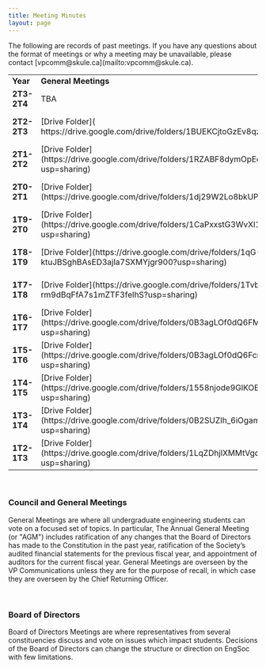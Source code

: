 ```yaml
---
title: Meeting Minutes
layout: page
---
```


<p>The following are records of past meetings. If you have any questions about the format of meetings or why a meeting may be unavailable, please contact [vpcomm@skule.ca](mailto:vpcomm@skule.ca).</p>
<table>
    <tbody>
        <tr>
            <td><strong>Year</strong></td>
            <td><strong>General Meetings</a></strong></td>
            <td><strong>Board of Directors</a></strong></td>
            <td><strong>Finance Committee</strong></td>
            <td><strong>Academic Advocacy Committee</strong></td>
            <td><strong>Club Affiliations Committee</strong></td>
            <td><strong>Policy & Structures Committee</strong></td>
            <td><strong>Skule Endowment Fund Committee</strong></td>
        </tr>
        <tr>
            <td><strong>2T3-2T4</strong></td>
            <td>TBA</td>
            <td>[Drive Folder](https://drive.google.com/drive/folders/1tUAWier4zMczgIPjxFRkwH_rzctihfYl)</td>
            <td>TBA</td>
            <td>TBA</td>
            <td>TBA</td>
            <td>[Drive Folder](https://drive.google.com/drive/folders/1HK2DqDSZ7x1xf6r9eCXTIIRIoAIf_wnt)</td>
            <td>TBA</td>
        </tr>
        <tr>
            <td><strong>2T2-2T3</strong></td>
            <td>[Drive Folder]( https://drive.google.com/drive/folders/1BUEKCjtoGzEv8qzTQiX84Ms_qdN73kUK)</td>
            <td>[Drive Folder](https://drive.google.com/drive/u/0/folders/1jWCVMh6RI_aNsA9aRgRXKa0AfEHNdQ9B)</td>
            <td>[Drive Folder](https://drive.google.com/drive/folders/1o_lP8ivyW5BwrWMrAbvhauuOdXAWj-GV)</td>
            <td>[Drive Folder](https://drive.google.com/drive/folders/1ZuF0oFt4WOza_54qWqZTXrUY6camiqKp?usp=sharing)</td>
            <td>[Drive Folder](https://drive.google.com/drive/folders/1DNG4jmAzLdeGdw0x6FKkEhhTfR0W1Nwp)</td>
            <td>[Drive Folder](https://drive.google.com/drive/folders/1A2tghRaPWWPHn7Mukl-At_jkkTbpUTu5?usp=sharing)</td>
            <td><i>TBA</i><!--<a href="https://drive.google.com/drive/folders/1CmJ18I1N17uX1dB4D-lWDCXJl0kjZ5RH?usp=sharing">Drive Folder<a>--></td>
        </tr>
        <tr>
            <td><strong>2T1-2T2</strong></td>
            <td>[Drive Folder](https://drive.google.com/drive/folders/1RZABF8dymOpEq_HgzYvoZTtAiclpGw8I?usp=sharing)</td>
            <td>[Drive Folder](https://drive.google.com/drive/folders/1Z3G4_3e-wz6OtG4Kz91MlYc7U82AOrrb?usp=sharing)</td>
            <td>[Drive Folder](https://drive.google.com/drive/folders/1hO8JTZxt6zFcb-wac6RVsD8qDs2c-vtD?usp=sharing)</td>
            <td>[Drive Folder](https://drive.google.com/drive/folders/1en4ALnY_03o6EbHHGEuWRcULl_5wntHQ)</td>
            <td>[Drive Folder](https://drive.google.com/drive/folders/1rYGPVIR22iL9Rqnggn-6IPHPhqX5DO8q?usp=sharing)</td>
            <td>[Drive Folder](https://drive.google.com/drive/folders/1edbP2IFYUrtowR0-o4GtxTWYudjdJ2nS?usp=sharing)</td>
            <td><a href="https://drive.google.com/drive/folders/1CmJ18I1N17uX1dB4D-lWDCXJl0kjZ5RH?usp=sharing">Drive Folder<a></td>
        </tr>
        <tr>
            <td><strong>2T0-2T1</strong></td>
            <td>[Drive Folder](https://drive.google.com/drive/folders/1dj29W2Lo8bkUPeYbV2fA1TG4N575lByD)</td>
            <td>[Drive Folder](https://drive.google.com/drive/folders/1lAoOujiQ8drW5sosEvJvmZWPQPeg2dML?usp=sharing)</td>
            <td>[Drive Folder](https://drive.google.com/drive/folders/1wHBwbot3lUjXsQQ8JR0OeQvYdYzJeBf5?usp=sharing)</td>
            <td>[Drive Folder](https://drive.google.com/drive/folders/1q1o0dSmHHx3u2xw_6OX-6SENl26srttQ?usp=sharing)</td>
            <td>[Drive Folder](https://drive.google.com/drive/folders/1Y50dvN0KGzGGS7308YO-id3pShgBi46P?usp=sharing)</td>
            <td>[Drive Folder](https://drive.google.com/drive/folders/18EN_WCT8efwJblYQgnDjZzswGmMtZDSc?usp=sharing)</td>
            <td><a href="https://drive.google.com/drive/folders/1KQ9lTTn53qT_RzON8L8IyZe-uiTljjF2?usp=sharing">Drive Folder<a></td>
        </tr>
        <tr>
            <td><strong>1T9-2T0</strong></td>
            <td>[Drive Folder](https://drive.google.com/drive/folders/1CaPxxstG3WvXl1J8VVHL7k4kc-bKz4E-?usp=sharing)</td>
            <td>[Drive Folder](https://drive.google.com/drive/folders/1uGDdrDnz0uTPhU0zbv9aS0cutQ1SjPBg?usp=sharing)</td>
            <td>[Drive Folder](https://drive.google.com/drive/folders/19zONKII5w0n3qfzqwd6oneqWRq-lo5AQ?usp=sharing)</td>
            <td>[Drive Folder](https://drive.google.com/drive/folders/1QyhLxtmdB3Zf2CPfX6nRAvxgFIUW7eDl?usp=sharing)</td>
            <td>[Drive Folder](https://drive.google.com/drive/folders/1N1euhdrQjuTzGajx3fFlkvLHwvxTEQ8W?usp=sharing)</td>
            <td>[Drive Folder](https://drive.google.com/drive/folders/1ia_1pPPsJs9ITNW2alC46v97n0tmWOku)</td>
            <td><em>Not available</em></td>
        </tr>
        <tr>
            <td><strong>1T8-1T9</strong></td>
            <td>[Drive Folder](https://drive.google.com/drive/folders/1qG-ktuJBSghBAsED3ajla7SXMYjgr900?usp=sharing)</td>
            <td>[Drive Folder](https://drive.google.com/drive/folders/1OUy2yLfn4wY1Kz0N3Hi9FQmjMALslKtW?usp=sharing)</td>
            <td>[Drive Folder](https://drive.google.com/drive/folders/182bP6gA-iO5fJAuHoRwybQDwHprW_9AG)</td>
            <td>[Driver Folder](https://drive.google.com/open?id=12B4ltUSkZ3WivcOc9oNswl5O8wMq-xIy)</td>
            <td><a href="https://drive.google.com/open?id=1kOdf-ljFPQvdBz7MV3ONxytXcGBBCT0i">Drive Folder</td>
            <td><a href="https://drive.google.com/open?id=1s6ICE8lMNwu8WRevNURUoitOpfl9s7PB">Drive Folder</td>
            <td><a href="https://drive.google.com/drive/folders/1bY0ZK1DxuoJqpS3PhDD5jSwOJanqR6zO?usp=sharing">Drive Folder</td>
        </tr>
        <tr>
            <td><strong>1T7-1T8</strong></td>
            <td>[Drive Folder](https://drive.google.com/drive/folders/1Tvb_v7uYo-rm9dBqFfA7s1mZTF3felhS?usp=sharing)</td>
            <td>[Drive Folder](https://drive.google.com/drive/folders/15JDkOjaL_erVadwE-SPoSEl0XXxD9kCE?usp=sharing)</td>
            <td>[Drive Folder](https://drive.google.com/drive/folders/17H9SikX_U_u9gaw0MaHC0kZqkpbSCaIQ?usp=sharing)</td>
            <td>[Drive Folder](https://drive.google.com/drive/folders/1tbB20ZZukdbZGEYEi30DzLLL_z6Y5fLc?usp=sharing)</td>
            <td>[Drive Folder](https://drive.google.com/drive/folders/18xju60QtMFkbVTm8gOn8bDZD-BvALba-?usp=sharing)</td>
            <td>[Drive Folder](https://drive.google.com/drive/folders/13nGqSgeNo32Mw1PI_pTNmhJP9jBusP0y?usp=sharing)</td>
            <td>[Drive Folder](https://drive.google.com/drive/folders/1iGn0jd7RT3WS5PxAckhIA7QUPqo5B-OC?usp=sharing)</td>
        </tr>
        <tr>
            <td><strong>1T6-1T7</strong></td>
            <td>[Drive Folder](https://drive.google.com/drive/folders/0B3agLOf0dQ6FMVpUMzdadmJkcUE?usp=sharing)</td>
            <td>[Drive Folder](https://drive.google.com/drive/folders/0B3agLOf0dQ6FTHFXMzVsQzUzQmc?usp=sharing)</td>
            <td>[Drive Folder](https://drive.google.com/drive/folders/1FJTqZm6UrhCskcgcfSshJAeFS1qTEDzc?usp=sharing)</td>
            <td>[Drive Folder](https://drive.google.com/drive/folders/0B0aaqPGaQeueU2o2T09ta2x3azg?usp=sharing)</td>
            <td>[Drive Folder](https://drive.google.com/drive/folders/14gmMtK5tUiQFpjqlMeqY4rNhFWKyphRL?usp=sharing)</td>
            <td>[Drive Folder](https://drive.google.com/drive/folders/1KAdSAFc834Y52J9tItMRe_tH7Ou5apIN?usp=sharing)</td>
            <td>[Drive Folder](https://drive.google.com/drive/folders/1pvNtqAD1zQQa4lao4B1m0eghroxNqFx8?usp=sharing)</td>
        </tr>
        <tr>
            <td><strong>1T5-1T6</strong></td>
            <td>[Drive Folder](https://drive.google.com/drive/folders/0B3agLOf0dQ6FcnFaWmV2eHplNDA?usp=sharing)</td>
            <td>[Drive Folder](https://drive.google.com/drive/folders/0B4NAsswStjIXQUl2NTRwT3FzMmM?usp=sharing)</td>
            <td>[Drive Folder](https://drive.google.com/drive/folders/1lGka8h3KWTYAahc-f1vC21ifeWZcLVce?usp=sharing)</td>
            <td>[Drive Folder](https://drive.google.com/drive/folders/0B0aaqPGaQeueN2d0bXdLZW9PSzA?usp=sharing)</td>
            <td>[Drive Folder](https://drive.google.com/drive/folders/1FmCHL_z7MpKjt22fw5GTN1BHepr_NIUy?usp=sharing)</td>
            <td>[Drive Folder](https://drive.google.com/drive/folders/1r71zsLNnksb4XILitVoMTAkps3-Fg3X5?usp=sharing)</td>
            <td>[Drive Folder](https://drive.google.com/drive/folders/1CopmtsLMmWwKpOS1wcsnYN2ujLNf_R09?usp=sharing)</td>
        </tr>
        <tr>
            <td><strong>1T4-1T5</strong></td>
            <td>[Drive Folder](https://drive.google.com/drive/folders/1558njode9GlKOBJ_sOiogzwZ4sKKkBQg?usp=sharing)</td>
            <td>[Drive Folder](https://drive.google.com/drive/folders/1OZuB0IVxhewzaYcZGh1wPhiP7Mn2KKGO?usp=sharing)</td>
            <td>[Drive Folder](https://drive.google.com/drive/folders/1e326AzVZ28SUIE9vodXu03Q50hl3EvxY?usp=sharing)</td>
            <td>[Drive Folder](https://drive.google.com/drive/folders/122h67gba-S3KtTNicXjbq7yBYcjJ1CCK?usp=sharing)</td>
            <td><em>Not Available</em></td>
            <td>[Drive Folder](https://drive.google.com/drive/folders/1mM3_SM4R3QgnimI0t3GB59llSGAjh7aM?usp=sharing)</td>
            <td><em>Not Available</em></td>
        </tr>
        <tr>
            <td><strong>1T3-1T4</strong></td>
            <td>[Drive Folder](https://drive.google.com/drive/folders/0B2SUZIh_6iOgamJyQkFteExYX2s?usp=sharing)</td>
            <td>[Drive Folder](https://drive.google.com/drive/folders/0B2SUZIh_6iOgQ2cyTHBWNEw4dVE?usp=sharing)</td>
            <td>[Drive Folder](https://drive.google.com/drive/folders/14WRBFFAHIGx9MTwApDCOL8mnNaSCN5Te?usp=sharing)</td>
            <td><em>Not available</em></td>
            <td><em>Not available</em></td>
            <td><em>Not available</em></td>
            <td><em>Not Available</em></td>
        </tr>
        <tr>
            <td><strong>1T2-1T3</strong></td>
            <td>[Drive Folder](https://drive.google.com/drive/folders/1LqZDhjlXMMtVgdCepc_Uv43oRsPHD4JI?usp=sharing)</td>
            <td>[Drive Folder](https://drive.google.com/drive/folders/10rot_jmH5LqtweKeCJczkhAAT-AjzCnh?usp=sharing)</td>
            <td><em>Not available</em></td>
            <td><em>Not available</em></td>
            <td><em>Not available</em></td>
            <td><em>Not available</em></td>
            <td><em>Not Available</em></td>
        </tr>
    </tbody>
</table> <br>
<div>
    <h3>Council and General Meetings</h3>
    <p>General Meetings are where all undergraduate engineering students can vote on a focused set of topics. In particular, The Annual General Meeting (or "AGM") includes ratification of any changes that the Board of Directors has made to the Constitution in the past year, ratification of the Society&rsquo;s audited financial statements for the previous fiscal year, and appointment of auditors for the current fiscal year. General Meetings are overseen by the VP Communications unless they are for the purpose of recall, in which case they are overseen by the Chief Returning Officer.</p>
</div> <br>
<div>
    <h3>Board of Directors</h3>
    <p>Board of Directors Meetings are where representatives from several constituencies discuss and vote on issues which impact students. Decisions of the Board of Directors can change the structure or direction on EngSoc with few limitations.</p>
</div>